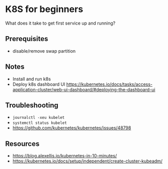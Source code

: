 # K8S for beginners

What does it take to get first service up and running?

## Prerequisites
- disable/remove swap partition

## Notes
- Install and run k8s
- Deploy k8s dashboard UI https://kubernetes.io/docs/tasks/access-application-cluster/web-ui-dashboard/#deploying-the-dashboard-ui

## Troubleshooting

- `journalctl -xeu kubelet`
- `systemctl status kubelet`
- https://github.com/kubernetes/kubernetes/issues/48798


## Resources

- https://blog.alexellis.io/kubernetes-in-10-minutes/
- https://kubernetes.io/docs/setup/independent/create-cluster-kubeadm/
